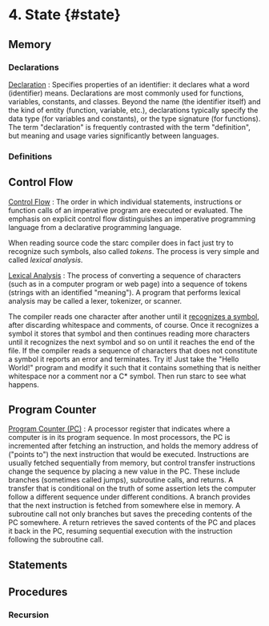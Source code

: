 # 4. State {#state}

## Memory

### Declarations

[Declaration](https://en.wikipedia.org/wiki/Declaration_(computer_programming) "Declaration")
: Specifies properties of an identifier: it declares what a word (identifier) means. Declarations are most commonly used for functions, variables, constants, and classes. Beyond the name (the identifier itself) and the kind of entity (function, variable, etc.), declarations typically specify the data type (for variables and constants), or the type signature (for functions). The term "declaration" is frequently contrasted with the term "definition", but meaning and usage varies significantly between languages.

### Definitions

## Control Flow

[Control Flow](https://en.wikipedia.org/wiki/Control_flow "Control Flow")
: The order in which individual statements, instructions or function calls of an imperative program are executed or evaluated. The emphasis on explicit control flow distinguishes an imperative programming language from a declarative programming language.

When reading source code the starc compiler does in fact just try to recognize such symbols, also called *tokens*. The process is very simple and called *lexical analysis*.

[Lexical Analysis](https://en.wikipedia.org/wiki/Lexical_analysis "Lexical Analysis")
: The process of converting a sequence of characters (such as in a computer program or web page) into a sequence of tokens (strings with an identified "meaning"). A program that performs lexical analysis may be called a lexer, tokenizer, or scanner.

The compiler reads one character after another until it [recognizes a symbol](http://github.com/cksystemsteaching/selfie/blob/f0f9f756d9602efaed192026979cbf12d657f77f/selfie.c#L1984-L2225), after discarding whitespace and comments, of course. Once it recognizes a symbol it stores that symbol and then continues reading more characters until it recognizes the next symbol and so on until it reaches the end of the file. If the compiler reads a sequence of characters that does not constitute a symbol it reports an error and terminates. Try it! Just take the "Hello World!" program and modify it such that it contains something that is neither whitespace nor a comment nor a C\* symbol. Then run starc to see what happens.

## Program Counter

[Program Counter (PC)](https://en.wikipedia.org/wiki/Program_counter "Program Counter (PC)")
: A processor register that indicates where a computer is in its program sequence. In most processors, the PC is incremented after fetching an instruction, and holds the memory address of ("points to") the next instruction that would be executed. Instructions are usually fetched sequentially from memory, but control transfer instructions change the sequence by placing a new value in the PC. These include branches (sometimes called jumps), subroutine calls, and returns. A transfer that is conditional on the truth of some assertion lets the computer follow a different sequence under different conditions. A branch provides that the next instruction is fetched from somewhere else in memory. A subroutine call not only branches but saves the preceding contents of the PC somewhere. A return retrieves the saved contents of the PC and places it back in the PC, resuming sequential execution with the instruction following the subroutine call.

## Statements

## Procedures

### Recursion